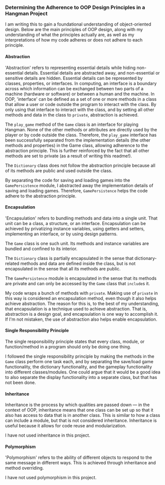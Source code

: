 ### Determining the Adherence to OOP Design Principles in a Hangman Project

I am writing this to gain a foundational understanding of object-oriented design. Below are the main principles of OOP design, along with my understanding of what the principles actually are, as well as my interpretations of how my code adheres or does not adhere to each principle.

#### Abstraction

'Abstraction' refers to representing essential details while hiding non-essential details. Essential details are abstracted away, and non-essential or sensitive details are hidden. Essential details can be represented by classes, properties, or interfaces. In computing, an interface is a boundary across which information can be exchanged between two parts of a machine (hardware or software) or between a human and the machine. In OOP, 'interface' can be defined as a set of one or more methods in a class that allow a user or code outside the program to interact with the class. By only using that interface to interact with the class, and by setting all other methods and data in the class to `private`, abstraction is achieved.

The `play_game` method of the `Game` class is an interface for playing Hangman. None of the other methods or attributes are directly used by the player or by code outside the class. Therefore, the `play_game` interface has been successfully separated from the implementation details (the other methods and properties) in the Game class, allowing adherence to the abstraction principle. This is further reinforced by the fact that all other methods are set to private (as a result of writing this readme!).

The `Dictionary` class does not follow the abstraction principle because all of its methods are public and used outside the class.

By separating the code for saving and loading games into the `GamePersistence` module, I abstracted away the implementation details of saving and loading games. Therefore, `GamePersistence` helps the code adhere to the abstraction principle.

#### Encapsulation

'Encapsulation' refers to bundling methods and data into a single unit. That unit can be a class, a structure, or an interface. Encapsulation can be achieved by privatizing instance variables, using getters and setters, implementing an interface, or by using design patterns.

The `Game` class is one such unit. Its methods and instance variables are bundled and confined to its interior.

The `Dictionary` class is partially encapsulated in the sense that dictionary-related methods and data are defined inside the class, but is not encapsulated in the sense that all its methods are public.

The `GamePersistence` module is encapsulated in the sense that its methods are private and can only be accessed by the `Game` class that `include`s it.

My code wraps a bunch of methods with `private`. Making use of `private` in this way is considered an encapsulation method, even though it also helps achieve abstraction. The reason for this is, to the best of my understanding, that encapsulation is a technique used to achieve abstraction. That is, abstraction is a design goal, and encapsulation is one way to accomplish it. If I'm not mistaken, the use of abstraction also helps enable encapsulation.

#### Single Responsibility Principle

The single responsibility principle states that every class, module, or function/method in a program should only be doing one thing.

I followed the single responsibility principle by making the methods in the `Game` class perform one task each, and by separating the save/load game functionality, the dictionary functionality, and the gameplay functionality into different classes/modules. One could argue that it would be a good idea to also separate the display functionality into a separate class, but that has not been done.

#### Inheritance

Inheritance is the process by which qualities are passed down — in the context of OOP, inheritance means that one class can be set up so that it also has access to data that is in another class. This is similar to how a class can include a module, but that is not considered inheritance. Inheritance is useful because it allows for code reuse and modularization.

I have not used inheritance in this project.

#### Polymorphism

'Polymorphism' refers to the ability of different objects to respond to the same message in different ways. This is achieved through inheritance and method overriding.

I have not used polymorphism in this project.